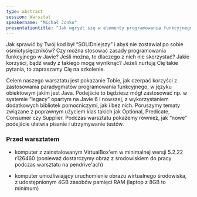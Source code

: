 ```yaml
---
type: abstract
session: Warsztat
speakername: "Michał Jonko"
presentationtitle: "Jak wgryźć się w elementy programowania funkcyjnego podczas refaktoryzacji kodu w Javie?"
---
```


Jak sprawić by Twój kod był “SOLIDniejszy” i abyś nie zostawiał po sobie ośmiotysięczników? Czy można stosować zasady programowania funkcyjnego w Javie?
Jeśli można, to dlaczego z nich nie skorzystać? Jakie korzyści, bądź wady z takiego mogą wyniknąć? Jeżeli nurtują Cię takie pytania, to zapraszamy Cię na szkolenie.

Celem naszego warsztatu jest pokazanie Tobie, jak czerpać korzyści z zastosowania paradygmatów programowania funkcyjnego, w języku obiektowym jakim jest Java. Podejście to będziesz mógł zastosować np. w systemie “legacy” opartym na Javie 6 i nowszej, z wykorzystaniem dodatkowych bibliotek pomocniczymi, jak i bez nich. Poruszymy tematy związane z poprawnym użyciem klas takich jak Optional, Predicate, Consumer czy Supplier. Podczas warsztatu pokażemy również, jak “nowe” podejście ułatwia pisanie i utrzymywanie testów.

### Przed warsztatem

- komputer z zainstalowanym VirtualBox'em w minimalnej wersji 5.2.22 r126460 (ponieważ dostarczymy obraz z środowiskiem do pracy podczas warsztatu na pendrive'ach)

- komputer umożliwiający uruchomienie obrazu wirtualnego środowiska, z udostępnionym 4GB zasobów pamięci RAM (laptop z 8GB to minimum)
